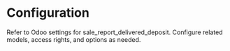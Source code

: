 # Configuration

Refer to Odoo settings for sale_report_delivered_deposit. Configure related models, access rights, and options as needed.
